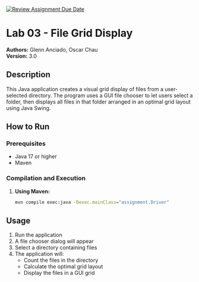 [![Review Assignment Due Date](https://classroom.github.com/assets/deadline-readme-button-22041afd0340ce965d47ae6ef1cefeee28c7c493a6346c4f15d667ab976d596c.svg)](https://classroom.github.com/a/H_BeDOr7)

# Lab 03 - File Grid Display

**Authors:** Glenn Anciado, Oscar Chau  
**Version:** 3.0

## Description

This Java application creates a visual grid display of files from a user-selected directory. The program uses a GUI file chooser to let users select a folder, then displays all files in that folder arranged in an optimal grid layout using Java Swing.

## How to Run

### Prerequisites

- Java 17 or higher
- Maven

### Compilation and Execution

1. **Using Maven:**

   ```bash
   mvn compile exec:java -Dexec.mainClass="assignment.Driver"
   ```

## Usage

1. Run the application
2. A file chooser dialog will appear
3. Select a directory containing files
4. The application will:
   - Count the files in the directory
   - Calculate the optimal grid layout
   - Display the files in a GUI grid